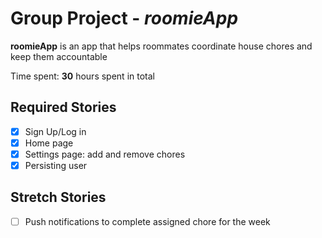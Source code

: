 # Group Project - *roomieApp*

**roomieApp** is an app that helps roommates coordinate house chores and keep them accountable

Time spent: **30** hours spent in total

## Required Stories
- [X] Sign Up/Log in
- [X] Home page
- [X] Settings page: add and remove chores
- [X] Persisting user

## Stretch Stories
- [ ] Push notifications to complete assigned chore for the week

